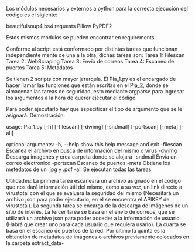 Los módulos necesarios y externos a python para la correcta ejecución del código es el sigiente:

beautifulsoup4
bs4
requests
Pillow
PyPDF2

Estos mismos módulos se pueden encontrar en requirements.


Conforme al script está conformado por distintas tareas que funcionan independiente mente de una a la otra, dichas tareas son:
Tarea 1: Filescan
Tarea 2: WebScraping
Tarea 3: Envío de correos
Tarea 4: Escaneo de puertos
Tarea 5: Metadatos

Se tienen 2 scripts con mayor jerarquía.
El Pia_1.py es el encargado de hacer llamar las funciones que están escritas en el Pia_2, donde se almacenan las tareas de seguridad,
esto mediante argparse para ingresar los argumentos a la hora de querer ejecutar el código.


Para poder ejecutarlo hay que especificar el tipo de argumento que se le asignará.
Demostración: 

usage: Pia_1.py [-h] [-filescan] [-dwimg] [-sndmail] [-portscan] [-meta] [-all]

optional arguments:
  -h, --help  show this help message and exit
  -filescan   Escanea el archivo en busca de información del mismo o virus
  -dwimg      Descarga imagenes y crea carpeta donde se alojará
  -sndmail    Envia un correo electronico
  -portscan   Escaneo de puertos
  -meta       Obtiene los metedatos de un .jpg y .pdf
  -all        Se ejecutan todas las tareas
  
  
 Utilidades:
 La primera tarea escaneará un archivo asignado en el código que nos dará información útil del mismo, como a su vez, un link directo a virustotal con el que se evaluará la seguridad del mismo (Necesitará un archivo json para poder ejecutarlo, en él se encuentra el APIKEY de virustotal).
 La segunda tarea se encarga de la descarga de imágenes de un sitio de interés.
 La tercer tarea se basa en el envío de correos, que se utilizará un archivo json para poder acceder a la información de usuario (Habrá que crear uno para cada usuario que 
 requiera usarlo).
 La cuarta se basa en el escaneo de puertos de la red.
 Por último la quinta es la obtención de metadatos de imágenes o archivos previamente colocados en la carpeta extract_data-
